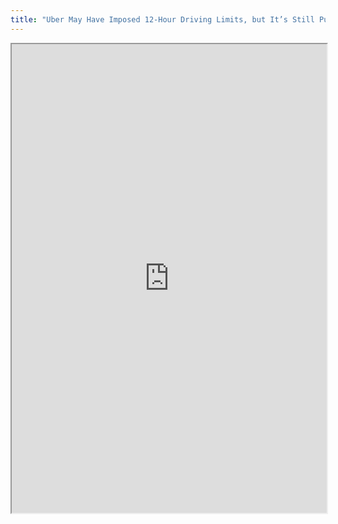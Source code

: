 ```yaml
---
title: "Uber May Have Imposed 12-Hour Driving Limits, but It’s Still Pushing Drivers in Other Troubling Ways"
---
```



<iframe height="750" width="100%" src="https://ewelton.github.io/ktest/wiki.html#Uber%20May%20Have%20Imposed%2012-Hour%20Driving%20Limits,%20but%20It%E2%80%99s%20Still%20Pushing%20Drivers%20in%20Other%20Troubling%20Ways"></iframe>

